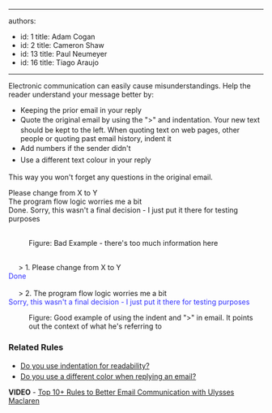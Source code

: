 

---
authors:
  - id: 1
    title: Adam Cogan
  - id: 2
    title: Cameron Shaw
  - id: 13
    title: Paul Neumeyer
  - id: 16
    title: Tiago Araujo
---




<span class='intro'> 
  <p>​Electronic communication can easily cause misunderstandings. Help the reader understand your message better by&#58; <br></p>
<ul>
    <li>Keeping the prior email in your reply<br></li>
    <li>Quote the original email by using the &quot;&gt;&quot; and indentation.&#160;<span style="line-height&#58;1.6;background-color&#58;initial;">Your new text should be kept to the left. When quoting text on web pages, other people or quoting past email history, indent it</span></li><li><span style="line-height&#58;1.6;background-color&#58;initial;">Add numbers if the sender didn't</span></li><li><span style="line-height&#58;1.6;background-color&#58;initial;">Use a different text&#160;​colour in your reply</span></li>
</ul>
 </span>

<p>This way you won't forget any questions in the original email.</p><p class="ssw15-rteElement-GreyBox">Please change from X to Y<br>The program flow logic worries me a bit&#160;<br>Done.&#160;Sorry, this wasn't a final decision - I just put it there for testing purposes 
   <br></p>​​ 
<dd class="ssw15-rteElement-FigureBad">Figure&#58; Bad Example - there's too much information here 
   <br></dd> 
<br> 
<p class="ssw15-rteElement-GreyBox">&#160; &#160; &#160;&gt;&#160;1. Please change from X to Y<br><span style="color&#58;#3333ff;">Done</span><br><br>&#160; &#160; &#160;&gt;&#160;2. The program flow logic worries me a bit&#160;<br><span style="color&#58;#3333ff;">Sorry, this wasn't a final decision - I just put it there for testing purposes</span>&#160;<br></p><dd class="ssw15-rteElement-FigureGood"> Figure&#58; Good example of using the indent and &quot;&gt;&quot; in email. It points out the context of what&#160;he's referring to&#160; </dd><h3>Related Rules<br></h3><ul><li>
      <a href="/Pages/IndentationForReadability.aspx" style="line-height&#58;1.6;">Do you use&#160;indentation for readability?</a><br></li><li>
      <a href="/_layouts/15/FIXUPREDIRECT.ASPX?WebId=3dfc0e07-e23a-4cbb-aac2-e778b71166a2&amp;TermSetId=07da3ddf-0924-4cd2-a6d4-a4809ae20160&amp;TermId=0795e4f6-f07a-478f-ab8f-9e6f33cbf424">Do you use a different color when replying an email?​</a><br></li></ul><p><strong>VIDEO</strong>&#160;-&#160;<a href="https&#58;//www.youtube.com/watch?v=LAqRokqq4jI">Top 10+&#160;Rules to Better Email Communication with Ulysses Maclaren</a> ​<br></p>


